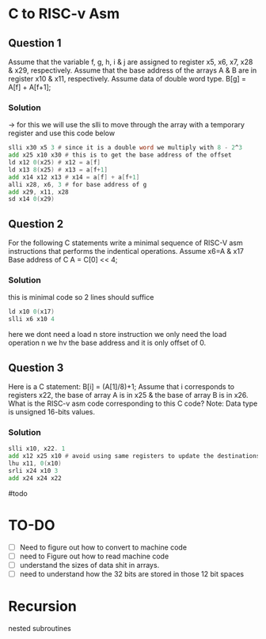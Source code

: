 # C to RISC-v Asm

## Question 1
Assume that the variable f, g, h, i & j are assigned to register x5, x6, x7, x28 & x29, respectively. Assume that the base address of the arrays A & B are in register x10 & x11, respectively. Assume data of double word type.
B[g] = A[f] + A[f+1];

### Solution
-> for this we will use the slli to move through the array with a temporary register and use this code below 
```asm
slli x30 x5 3 # since it is a double word we multiply with 8 - 2^3 
add x25 x10 x30 # this is to get the base address of the offset
ld x12 0(x25) # x12 = a[f]
ld x13 8(x25) # x13 = a[f+1]
add x14 x12 x13 # x14 = a[f] + a[f+1]
alli x28, x6, 3 # for base address of g
add x29, x11, x28
sd x14 0(x29)
```


## Question 2
For the following C statements write a minimal sequence of RISC-V asm instructions that performs the indentical operations. Assume x6=A & x17 Base address of C
A = C[0] << 4;

### Solution
this is minimal code so 2 lines should suffice
```asm
ld x10 0(x17)
slli x6 x10 4
```
here we dont need a load n store instruction 
we only need the load operation n we hv the base address and it is only offset of 0.

## Question 3
Here is a C statement:
B[i] = (A[1]/8)+1;
Assume that i corresponds to registers x22, the base of array A is in x25 & the base of array B is in x26. What is the RISC-v asm code corresponding to this C code?
Note: Data type is unsigned 16-bits values.

### Solution
```asm
slli x10, x22. 1
add x12 x25 x10 # avoid using same registers to update the destinations
lhu x11, 0(x10)
srli x24 x10 3
add x24 x24 x22

```
#todo 

# TO-DO
- [ ] Need to figure out how to convert to machine code
- [ ] need to Figure out how to read machine code 
- [ ] understand the sizes of data shit in arrays.
- [ ] need to understand how the 32 bits are stored in those 12 bit spaces

# Recursion
nested subroutines 
